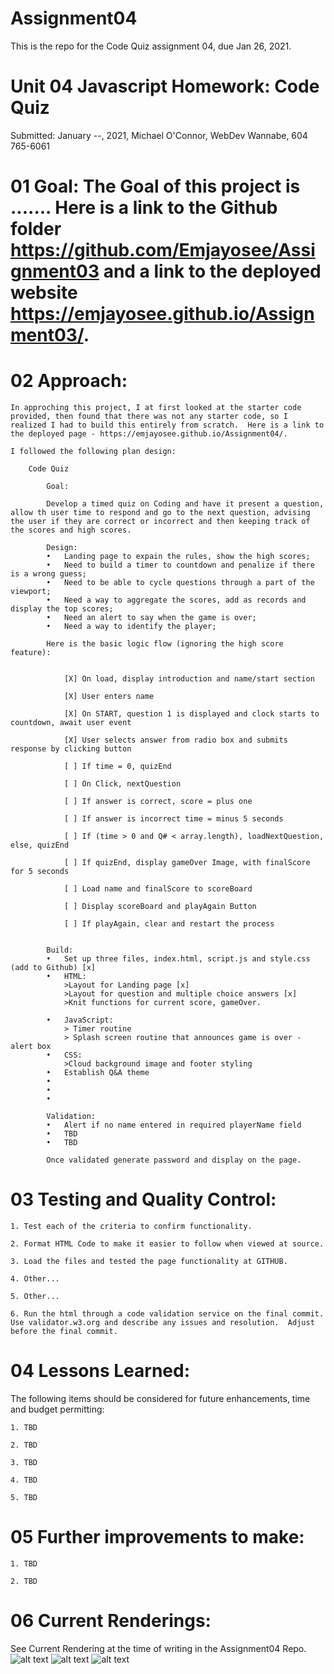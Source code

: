 # Assignment04
This is the repo for the Code Quiz assignment 04, due Jan 26, 2021.


# Unit 04 Javascript Homework: Code Quiz

Submitted: January --, 2021, Michael O'Connor, WebDev Wannabe, 604 765-6061

# 01 Goal: The Goal of this project is .......  Here is a link to the Github folder https://github.com/Emjayosee/Assignment03 and a link to the deployed website https://emjayosee.github.io/Assignment03/.

# 02 Approach:

    In approching this project, I at first looked at the starter code provided, then found that there was not any starter code, so I realized I had to build this entirely from scratch.  Here is a link to the deployed page - https://emjayosee.github.io/Assignment04/.

    I followed the following plan design:

        Code Quiz

            Goal:

            Develop a timed quiz on Coding and have it present a question, allow th user time to respond and go to the next question, advising the user if they are correct or incorrect and then keeping track of the scores and high scores.

            Design:
            •	Landing page to expain the rules, show the high scores;
            •	Need to build a timer to countdown and penalize if there is a wrong guess;
            •	Need to be able to cycle questions through a part of the viewport;
            •	Need a way to aggregate the scores, add as records and display the top scores;
            •	Need an alert to say when the game is over;
            •	Need a way to identify the player;
            
            Here is the basic logic flow (ignoring the high score feature):


                [X] On load, display introduction and name/start section

                [X] User enters name

                [X] On START, question 1 is displayed and clock starts to countdown, await user event

                [X] User selects answer from radio box and submits response by clicking button

                [ ] If time = 0, quizEnd

                [ ] On Click, nextQuestion

                [ ] If answer is correct, score = plus one

                [ ] If answer is incorrect time = minus 5 seconds

                [ ] If (time > 0 and Q# < array.length), loadNextQuestion, else, quizEnd

                [ ] If quizEnd, display gameOver Image, with finalScore for 5 seconds 

                [ ] Load name and finalScore to scoreBoard

                [ ] Display scoreBoard and playAgain Button

                [ ] If playAgain, clear and restart the process 


            Build:
            •	Set up three files, index.html, script.js and style.css (add to Github) [x]
            •	HTML:
                >Layout for Landing page [x]
                >Layout for question and multiple choice answers [x]
                >Knit functions for current score, gameOver.

            •	JavaScript: 
                > Timer routine
                > Splash screen routine that announces game is over - alert box
            •	CSS:
                >Cloud background image and footer styling
            •   Establish Q&A theme
            •	
            •	
            •	

            Validation:
            •	Alert if no name entered in required playerName field
            •	TBD  
            •	TBD

            Once validated generate password and display on the page.

# 03 Testing and Quality Control:

    1. Test each of the criteria to confirm functionality.

    2. Format HTML Code to make it easier to follow when viewed at source.

    3. Load the files and tested the page functionality at GITHUB.

    4. Other...

    5. Other...

    6. Run the html through a code validation service on the final commit.  Use validator.w3.org and describe any issues and resolution.  Adjust before the final commit.

# 04 Lessons Learned:

The following items should be considered for future enhancements, time and budget permitting:

    1. TBD

    2. TBD

    3. TBD

    4. TBD

    5. TBD


# 05 Further improvements to make:

    1. TBD

    2. TBD


# 06 Current Renderings:

See Current Rendering at the time of writing in the Assignment04 Repo. 
![alt text](Assets/Images/Rendering_default.png)
![alt text](Assets/Images/Rendering_Default_executed.png)
![alt text](Assets/Images/Rendering_with_Data_Choices.png)